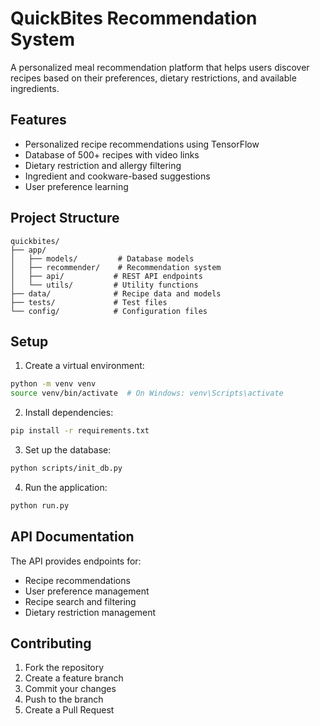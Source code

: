 # QuickBites Recommendation System

A personalized meal recommendation platform that helps users discover recipes based on their preferences, dietary restrictions, and available ingredients.

## Features

- Personalized recipe recommendations using TensorFlow
- Database of 500+ recipes with video links
- Dietary restriction and allergy filtering
- Ingredient and cookware-based suggestions
- User preference learning

## Project Structure

```
quickbites/
├── app/
│   ├── models/         # Database models
│   ├── recommender/    # Recommendation system
│   ├── api/           # REST API endpoints
│   └── utils/         # Utility functions
├── data/              # Recipe data and models
├── tests/             # Test files
└── config/            # Configuration files
```

## Setup

1. Create a virtual environment:
```bash
python -m venv venv
source venv/bin/activate  # On Windows: venv\Scripts\activate
```

2. Install dependencies:
```bash
pip install -r requirements.txt
```

3. Set up the database:
```bash
python scripts/init_db.py
```

4. Run the application:
```bash
python run.py
```

## API Documentation

The API provides endpoints for:
- Recipe recommendations
- User preference management
- Recipe search and filtering
- Dietary restriction management

## Contributing

1. Fork the repository
2. Create a feature branch
3. Commit your changes
4. Push to the branch
5. Create a Pull Request 